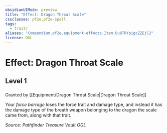 ```yaml
---
obsidianUIMode: preview
title: "Effect: Dragon Throat Scale"
cssclasses: pf2e,pf2e-spell
tags:
  - trait/
aliases: "Compendium.pf2e.equipment-effects.Item.Ou8TRYpigcZZEjC2"
license: OGL
---
```

# Effect: Dragon Throat Scale
## Level 1
### 






Granted by [[Equipment/Dragon Throat Scale|Dragon Throat Scale]]

Your _force barrage_ loses the force trait and damage type, and instead it has the damage type of the breath weapon belonging to the dragon the scale came from, along with that trait.

*Source: Pathfinder Treasure Vault*
*OGL*